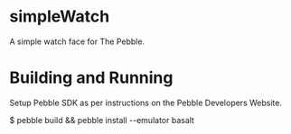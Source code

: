# simpleWatch
A simple watch face for The Pebble.

# Building and Running
Setup Pebble SDK as per instructions on the Pebble Developers Website.

$ pebble build && pebble install --emulator basalt
